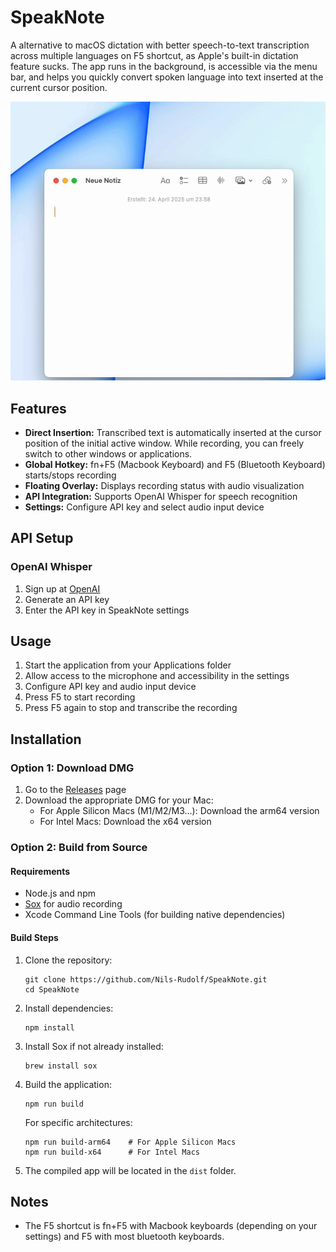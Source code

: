# SpeakNote

A alternative to macOS dictation with better speech-to-text transcription across multiple languages on F5 shortcut, as Apple's built-in dictation feature sucks.
The app runs in the background, is accessible via the menu bar, and helps you quickly convert spoken language into text inserted at the current cursor position.

<p align="center">
  <img src="assets/demo/Demo.gif" alt="SpeakNote Demo">
</p>

## Features

- **Direct Insertion:** Transcribed text is automatically inserted at the cursor position of the initial active window. While recording, you can freely switch to other windows or applications.
- **Global Hotkey:** fn+F5 (Macbook Keyboard) and F5 (Bluetooth Keyboard) starts/stops recording
- **Floating Overlay:** Displays recording status with audio visualization
- **API Integration:** Supports OpenAI Whisper for speech recognition
- **Settings:** Configure API key and select audio input device

## API Setup

### OpenAI Whisper
1. Sign up at [OpenAI](https://platform.openai.com/api-keys)
2. Generate an API key
3. Enter the API key in SpeakNote settings

## Usage
1. Start the application from your Applications folder
2. Allow access to the microphone and accessibility in the settings
3. Configure API key and audio input device
4. Press F5 to start recording
5. Press F5 again to stop and transcribe the recording

## Installation

### Option 1: Download DMG

1. Go to the [Releases](https://github.com/Nils-Rudolf/SpeakNote/releases) page
2. Download the appropriate DMG for your Mac:
   - For Apple Silicon Macs (M1/M2/M3...): Download the arm64 version
   - For Intel Macs: Download the x64 version

### Option 2: Build from Source

#### Requirements

- Node.js and npm
- [Sox](http://sox.sourceforge.net/) for audio recording
- Xcode Command Line Tools (for building native dependencies)

#### Build Steps

1. Clone the repository:
   ```
   git clone https://github.com/Nils-Rudolf/SpeakNote.git
   cd SpeakNote
   ```

2. Install dependencies:
   ```
   npm install
   ```

3. Install Sox if not already installed:
   ```
   brew install sox
   ```

4. Build the application:
   ```
   npm run build
   ```
   
   For specific architectures:
   ```
   npm run build-arm64    # For Apple Silicon Macs
   npm run build-x64      # For Intel Macs
   ```

5. The compiled app will be located in the `dist` folder.

## Notes

- The F5 shortcut is fn+F5 with Macbook keyboards (depending on your settings) and F5 with most bluetooth keyboards.